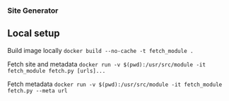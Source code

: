 ### Site Generator

## Local setup

Build image locally
`docker build --no-cache -t fetch_module .`

Fetch site and metadata
`docker run -v $(pwd):/usr/src/module -it fetch_module fetch.py [urls]...`

Fetch metadata
`docker run -v $(pwd):/usr/src/module -it fetch_module fetch.py --meta url`